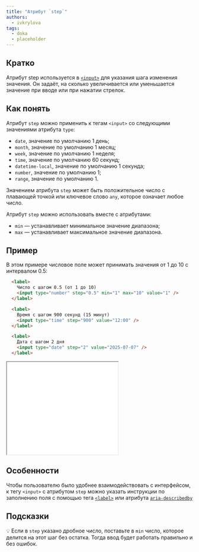 ```yaml
---
title: "Атрибут `step`"
authors:
  - ivkrylova
tags:
  - doka
  - placeholder
---
```


## Кратко

Атрибут step используется в [`<input>`](/html/input/) для указания шага изменения значения. Он задаёт, на сколько увеличивается или уменьшается значение при вводе или при нажатии стрелок.

## Как понять

Атрибут `step` можно применить к тегам `<input>` со следующими значениями атрибута `type`:

- `date`, значение по умолчанию 1 день;
- `month`, значение по умолчанию 1 месяц;
- `week`, значение по умолчанию 1 неделя;
- `time`, значение по умолчанию 60 секунд;
- `datetime-local`, значение по умолчанию 1 секунда;
- `number`, значение по умолчанию 1;
- `range`, значение по умолчанию 1.

Значением атрибута `step` может быть положительное число с плавающей точкой или ключевое слово `any`, которое означает любое число.

Атрибут `step` можно использовать вместе с атрибутами:

- `min` — устанавливает минимальное значение диапазона;
- `max` — устанавливает максимальное значение диапазона.

## Пример

В этом примере числовое поле может принимать значения от 1 до 10 с интервалом 0.5:

```html
  <label>
    Число с шагом 0.5 (от 1 до 10)
    <input type="number" step="0.5" min="1" max="10" value="1" />
  </label>

  <label>
    Время с шагом 900 секунд (15 минут)
    <input type="time" step="900" value="12:00" />
  </label>

  <label>
    Дата с шагом 2 дня
    <input type="date" step="2" value="2025-07-07" />
  </label>
```

<iframe title="Пример инпутов с атрибутом step" src="demos/basic/" height="250"></iframe>

## Особенности

Чтобы пользователю было удобнее взаимодействовать с интерфейсом, к тегу `<input>` с атрибутом `step` можно указать инструкции по заполнению поля с помощью тега [`<label>`](/html/label/) или атрибута [`aria-describedby`](/a11y/aria-describedby/)

## Подсказки

💡 Если в `step` указано дробное число, поставьте в `min` число, которое делится на этот шаг без остатка. Тогда ввод будет работать правильно и без ошибок.
